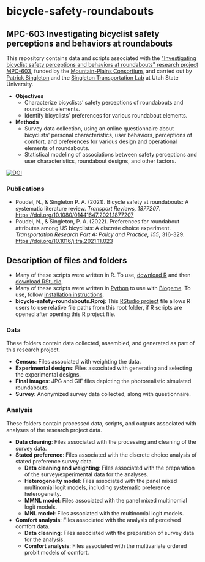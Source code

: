 # bicycle-safety-roundabouts
## MPC-603 Investigating bicyclist safety perceptions and behaviors at roundabouts
This repository contains data and scripts associated with the ["Investigating bicyclist safety perceptions and behaviors at roundabouts" research project MPC-603](https://www.mountain-plains.org/research/details.php?id=500), funded by the [Mountain-Plains Consortium](https://www.mountain-plains.org/), and carried out by [Patrick Singleton](https://engineering.usu.edu/cee/people/faculty/singleton-patrick) and the [Singleton Transportation Lab](https://engineering.usu.edu/cee/research/labs/patrick-singleton/index) at Utah State University. 
* **Objectives**
    * Characterize bicyclists’ safety perceptions of roundabouts and roundabout elements.
    * Identify bicyclists’ preferences for various roundabout elements.
* **Methods**
    * Survey data collection, using an online questionnaire about bicyclists' personal characteristics, user behaviors, perceptions of comfort, and preferences for various design and operational elements of roundabouts.
    * Statistical modeling of associations between safety perceptions and user characteristics, roundabout designs, and other factors. 

[![DOI](https://zenodo.org/badge/385982421.svg)](https://zenodo.org/badge/latestdoi/385982421)

### Publications
* Poudel, N., & Singleton P. A. (2021). Bicycle safety at roundabouts: A systematic literature review. *Transport Reviews, 1877207*. https://doi.org/10.1080/01441647.2021.1877207
* Poudel, N., & Singleton, P. A. (2022). Preferences for roundabout attributes among US bicyclists: A discrete choice experiment. *Transportation Research Part A: Policy and Practice, 155*, 316-329. https://doi.org/10.1016/j.tra.2021.11.023

## Description of files and folders
* Many of these scripts were written in R. To use, [download R](https://cloud.r-project.org/) and then [download RStudio](https://www.rstudio.com/products/rstudio/download/#download). 
* Many of these scripts were written in [Python](https://www.python.org/) to use with [Biogeme](https://biogeme.epfl.ch/index.html). To use, follow [installation instructions](https://biogeme.epfl.ch/install.html). 
* **bicycle-safety-roundabouts.Rproj**: This [RStudio project](https://support.rstudio.com/hc/en-us/articles/200526207-Using-Projects) file allows R users to use relative file paths from this root folder, if R scripts are opened after opening this R project file. 

### Data
These folders contain data collected, assembled, and generated as part of this research project. 
* **Census**: Files associated with weighting the data. 
* **Experimental designs**: Files associated with generating and selecting the experimental designs. 
* **Final images**: JPG and GIF files depicting the photorealistic simulated roundabouts. 
* **Survey**: Anonymized survey data collected, along with questionnaire. 

### Analysis
These folders contain processed data, scripts, and outputs associated with analyses of the research project data. 
* **Data cleaning**: Files associated with the processing and cleaning of the survey data. 
* **Stated preference**: Files associated with the discrete choice analysis of stated preference survey data. 
    * **Data cleaning and weighting**: Files associated with the preparation of the survey/experimental data for the analyses. 
    * **Heterogeneity model**: Files associated with the panel mixed multinomial logit models, including systematic preference heterogeneity. 
    * **MMNL model**: Files associated with the panel mixed multinomial logit models. 
    * **MNL model**: Files associated with the multinomial logit models. 
* **Comfort analysis**: Files associated with the analysis of perceived comfort data. 
   * **Data cleaning**: Files associated with the preparation of survey data for the analysis. 
   * **Comfort analysis**: Files associated with the multivariate ordered probit models of comfort. 
